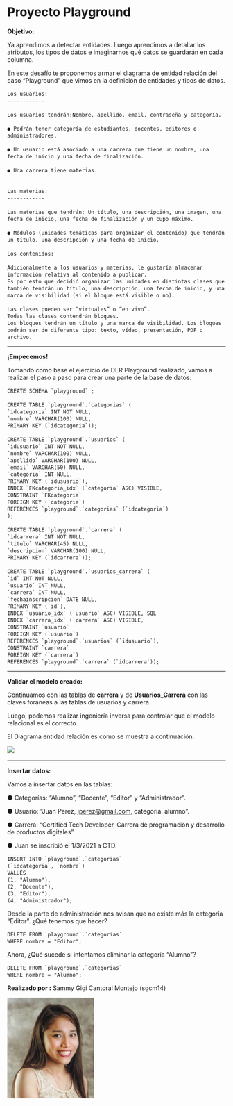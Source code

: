 # Proyecto Playground

**Objetivo:**

Ya aprendimos a detectar entidades. Luego aprendimos a detallar los atributos, los tipos de datos e imaginarnos qué datos se guardarán en cada columna.

En este desafío te proponemos armar el diagrama de entidad relación del caso “Playground” que vimos en la definición de entidades y tipos de datos.

    Los usuarios:
    ------------

    Los usuarios tendrán:Nombre, apellido, email, contraseña y categoría.

    ● Podrán tener categoría de estudiantes, docentes, editores o administradores.

    ● Un usuario está asociado a una carrera que tiene un nombre, una fecha de inicio y una fecha de finalización.

    ● Una carrera tiene materias.


    Las materias:
    ------------

    Las materias que tendrán: Un título, una descripción, una imagen, una fecha de inicio, una fecha de finalización y un cupo máximo.

    ● Módulos (unidades temáticas para organizar el contenido) que tendrán un título, una descripción y una fecha de inicio.

    Los contenidos:

    Adicionalmente a los usuarios y materias, le gustaría almacenar información relativa al contenido a publicar.
    Es por esto que decidió organizar las unidades en distintas clases que también tendrán un título, una descripción, una fecha de inicio, y una marca de visibilidad (si el bloque está visible o no).

    Las clases pueden ser “virtuales” o “en vivo”.
    Todas las clases contendrán bloques. 
    Los bloques tendrán un título y una marca de visibilidad. Los bloques podrán ser de diferente tipo: texto, vídeo, presentación, PDF o archivo.

-----------------------------

**¡Empecemos!**

Tomando como base el ejercicio de DER Playground realizado, vamos a 
realizar el paso a paso para crear una parte de la base de datos:
    
    CREATE SCHEMA `playground` ;

    CREATE TABLE `playground`.`categorias` (
    `idcategoria` INT NOT NULL,
    `nombre` VARCHAR(100) NULL,
    PRIMARY KEY (`idcategoria`));

    CREATE TABLE `playground`.`usuarios` (
    `idusuario` INT NOT NULL,
    `nombre` VARCHAR(100) NULL,
    `apellido` VARCHAR(100) NULL,
    `email` VARCHAR(50) NULL,
    `categoria` INT NULL,
    PRIMARY KEY (`idusuario`),
    INDEX `FKcategoria_idx` (`categoria` ASC) VISIBLE,
    CONSTRAINT `FKcategoria`
    FOREIGN KEY (`categoria`)
    REFERENCES `playground`.`categorias` (`idcategoria`)
    );

    CREATE TABLE `playground`.`carrera` (
    `idcarrera` INT NOT NULL,
    `titulo` VARCHAR(45) NULL,
    `descripcion` VARCHAR(100) NULL,
    PRIMARY KEY (`idcarrera`));

    CREATE TABLE `playground`.`usuarios_carrera` (
    `id` INT NOT NULL,
    `usuario` INT NULL,
    `carrera` INT NULL,
    `fechainscripcion` DATE NULL,
    PRIMARY KEY (`id`),
    INDEX `usuario_idx` (`usuario` ASC) VISIBLE, SQL
    INDEX `carrera_idx` (`carrera` ASC) VISIBLE,
    CONSTRAINT `usuario`
    FOREIGN KEY (`usuario`)
    REFERENCES `playground`.`usuarios` (`idusuario`),
    CONSTRAINT `carrera`
    FOREIGN KEY (`carrera`)
    REFERENCES `playground`.`carrera` (`idcarrera`));

----------------------

**Validar el modelo creado:**

 Continuamos con las tablas de **carrera** y de **Usuarios_Carrera**
con las claves foráneas a las tablas de usuarios y carrera.

Luego, podemos realizar ingeniería inversa para controlar 
que el modelo relacional es el correcto.

El Diagrama entidad relación es como se muestra a continuación:

![](https://raw.githubusercontent.com/sgcm14/proyectos-sql/main/playground/playground.png)

-----------------------
**Insertar datos:**

Vamos a insertar datos en las tablas:

● Categorías: “Alumno”, “Docente”, “Editor” y “Administrador”.

● Usuario: “Juan Perez, jperez@gmail.com, categoria: alumno”.

● Carrera: “Certified Tech Developer, Carrera de programación y 
desarrollo de productos digitales”.

● Juan se inscribió el 1/3/2021 a CTD.

    INSERT INTO `playground`.`categorias`
    (`idcategoria`, `nombre`)
    VALUES
    (1, "Alumno"),
    (2, "Docente"),
    (3, "Editor"),
    (4, "Administrador");

Desde la parte de administración nos avisan que no existe más la categoría “Editor”. ¿Qué tenemos que hacer?

    DELETE FROM `playground`.`categorias`
    WHERE nombre = "Editor";

Ahora, ¿Qué sucede si intentamos eliminar la categoría “Alumno”?

    DELETE FROM `playground`.`categorias`
    WHERE nombre = "Alumno";

**Realizado por :** Sammy Gigi Cantoral Montejo (sgcm14)

<img src ="https://raw.githubusercontent.com/sgcm14/sgcm14/main/sammy.jpg" width="200">